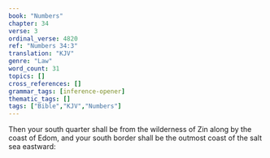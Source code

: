```yaml
---
book: "Numbers"
chapter: 34
verse: 3
ordinal_verse: 4820
ref: "Numbers 34:3"
translation: "KJV"
genre: "Law"
word_count: 31
topics: []
cross_references: []
grammar_tags: [inference-opener]
thematic_tags: []
tags: ["Bible","KJV","Numbers"]
---
```

Then your south quarter shall be from the wilderness of Zin along by the coast of Edom, and your south border shall be the outmost coast of the salt sea eastward:
